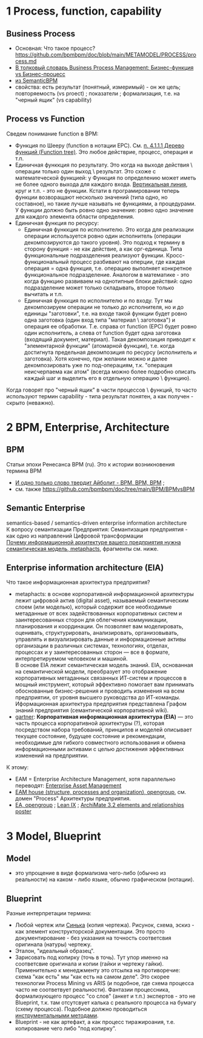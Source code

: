 # 1 Process, function, capability
## Business Process
- Основная: Что такое процесс? https://github.com/bpmbpm/doc/blob/main/METAMODEL/PROCESS/process.md
- [В толковый словарь Business Process Management: Бизнес-функция vs Бизнес-процесс](https://habr.com/ru/articles/763910/)
- [из SemanticBPM](https://github.com/bpmbpm/SemanticBPM/wiki/%D0%9E%D0%B1%D1%81%D1%83%D0%B6%D0%B4%D0%B5%D0%BD%D0%B8%D1%8F-%D1%82%D0%B5%D1%80%D0%BC%D0%B8%D0%BD%D0%BE%D0%B2#12-upd1-bpmbpm)
- свойства: есть результат (понятный, измеримый) - он же цель; повторяемость (vs proect) ; показатели ; формализация, т.е. на "черный ящик" (vs capability)   

## Process vs Function
Сведем понимание function в BPM:
- Функция по Шееру (function в нотации EPC). См. [п. 4.1.1.1 Дерево функций (Function tree)](https://github.com/bpmbpm/doc/blob/main/METAMODEL/PROCESS/process.md#1-%D0%BF%D1%80%D0%BE%D1%86%D0%B5%D1%81%D1%81--%D1%84%D1%83%D0%BD%D0%BA%D1%86%D0%B8%D1%8F--%D0%BE%D0%BF%D0%B5%D1%80%D0%B0%D1%86%D0%B8%D1%8F). Это любое действрие, процесс, операция и т.п.
- Единичная функкция по результату. Это когда на выходе действия \ операции только один выход \ результат. Это схоже с математеческой функцией: у Функция по определению может иметь не более одного выхода для каждого входа. [Вертикальная линия](https://www.reddit.com/r/math/comments/2ecze8/is_a_vertical_line_technically_a_function/?tl=ru), круг и т.п. - это не функции. Кстати в програмировании теперь функции возворащают несколько значений (типа одно, но составное), но такие лучше называть не функциями, а процедурами. У функции должно быть ровно одно значение: ровно одно значение для каждого элемента области определения. 
- Единичная функция по ресурсу:
  - Единичная функкция по исполнителю. Это когда для реализации операции используется ровно один исполнитель (операции декомпозируются до такого уровня). Это подход к термину в сторону функция - не как действие, а как орг-единица. Типа функциональные подразделения реализуют функции. Кросс- функциональный процесс разбивают на оперции, где каждая операция = одна функция, т.е. операцию выполняет конкретное функциональное подразделение. Аналогом в математике - это когда функцию развиваем на однотипные блоки действий: одно подразделение может только складывать, второе только вычитать и т.п.     
  - Единичная функкция по исполнителю и по входу. Тут мы декомпозируем операции не только до исполнителя, но и до единицы "заготовки", т.е. на входе такой функции будет ровно одна заготовка (один вход типа "материал \ заготовка") и операция ее обработки. Т.е. справа от function (EPC) будет ровно один исполнитель, а слева от function будет одна заготовка (входящий документ, материал). Такая декомпозиция приводит к "элементарной функции" (атомарной функции), т.е. когда достигнута предельная декомпозиция по ресурсу (исполнитель и заготовка). Хотя конечно, при желании можно и далее декомпозировать уже по под-операциям, т.к. "операция неисчерпаема как атом" (всегда можно более подробно описать каждый шаг и выделить его в отдельную операцию \ функцию).   

Когда говорят про "черный ящик" в части процессов \ функций, то часто используют термин capability - типа результат понятен, а как получен - скрыто (неважно).

# 2 BPM, Enterprise, Architecture
## BPM 
Статьи эпохи Ренесанса BPM (ru). Это к истории возникновения термина BPM  
- [И одно только слово твердит Айболит - BPM, BPM, BPM](https://www.itweek.ru/themes/detail.php?ID=71243) ;
- см. также https://github.com/bpmbpm/doc/tree/main/BPM/BPMvsBPM

## Semantic Enterprise
semantics-based / semantics-driven enterprise information architecture  
К вопросу семантизации Предприятия: Семантизация предприятия - как одно из направлений Цифровой трансформации  
[Почему информационной архитектуре вашего предприятия нужна семантическая модель, metaphacts](https://blog.metaphacts.com/how-a-semantic-model-can-elevate-your-enterprise-information-architecture), фрагменты см. ниже.

## Enterprise information architecture (EIA)
Что такое информационная архитектура предприятия? 
- metaphacts: в основе корпоративной информационной архитектуры лежит цифровой актив (digital asset), называемый семантическим слоем (или моделью), который содержит все необходимые метаданные от всех задействованных корпоративных систем и заинтересованных сторон для облегчения коммуникации, планирования и координации. Он позволяет вам моделировать, оценивать, структурировать, анализировать, организовывать, управлять и визуализировать данные и информационные активы организации в различных системах, технологиях, отделах, процессах и у заинтересованных сторон — все в формате, интерпретируемом человеком и машиной.  
В основе EIA лежит семантическая модель знаний. EIA, основанная на семантической модели, преобразует это отображение корпоративных метаданных связанных ИТ-систем и процессов в мощный инструмент, который эффективно помогает вам принимать обоснованные бизнес-решения и проводить изменения на всем предприятии, от уровня высшего руководства до ИТ-команды.  
Иформационная архитектура предприятия представлена Графом знаний предприятия (семантической корпоративной wiki).  
- [gartner](https://www.gartner.com/en/information-technology/glossary/enterprise-information-architecture#:~:text=Enterprise%20information%20architecture%20(EIA)%20is,to%20achieve%20effective%20enterprise%20change.):
**Корпоративная информационная архитектура (EIA)** — это часть процесса корпоративной архитектуры (?), которая посредством набора требований, принципов и моделей описывает текущее состояние, будущее состояние и рекомендации, необходимые для гибкого совместного использования и обмена информационными активами с целью достижения эффективных изменений на предприятии.

К этому:
- EAM = Enterprise Architecture Management, хотя параллельно переводят: [Enterprise Asset Management](https://www.tadviser.ru/index.php/%D0%A1%D1%82%D0%B0%D1%82%D1%8C%D1%8F:EAM-c%D0%B8%D1%81%D1%82%D0%B5%D0%BC%D0%B0)  
- [EAM house (structure, processes and organization), opengroup](https://www.opengroup.org/architecture/0404brus/presents/niemann/og_team02.pdf), см. домен "Process" Архитектуры предприятия.   
- [EA, opengroup](https://www.opengroup.org/architecture-forum) ; [Lean IX](https://www.leanix.net/en/wiki/ea/enterprise-architecture) ; [ArchiMate 3.2 elements and relationships poster](https://bizzdesign.com/wiki/eam/what-is-enterprise-architecture-management/)

# 3 Model, Blueprint 
## Model
- это упрощение в виде формализма чего-либо (обычно из реальности) на каком - либо языке, обычно графическом (нотации).
## Blueprint 
Разные интерпретации термина:  
- Любой чертеж или [Синька](https://ru.wikipedia.org/wiki/%D0%A1%D0%B8%D0%BD%D1%8C%D0%BA%D0%B0_(%D0%BA%D0%BE%D0%BF%D0%B8%D1%8F_%D1%87%D0%B5%D1%80%D1%82%D0%B5%D0%B6%D0%B0)) (копия чертежа). Рисунок, схема, эскиз - как элемент конструкторской документации. Это просто документирование - без указания на точность соответсвия оригинала (натуры) чертежу.
- Эталон, "идеальный образец".
- Зарисовать под копирку (точь в точь). Тут упор именно на соответсвие оригинала и копии (гайки и чертежу гайки). Применительно к менеджменту это отсылка на противоречие: схема "как есть" мы "как есть на самом деле". Это скорее технологии Process Mining vs ARIS (и подобное, где схема процесса часто не соответвует реальности). Фантазии процессника, формализующего процесс "со слов" (анкет и т.п.) экспертов - это не Blueprint, т.к. там отсутсвует калька с реального процесса на бумагу (схему процесса). Подобное должно проводиться [инструментальными методами](https://habr.com/ru/articles/927360/).
- Blueprint - не как артефакт, а как процесс тиражироания, т.е. копирование чего либо "под копирку".   
